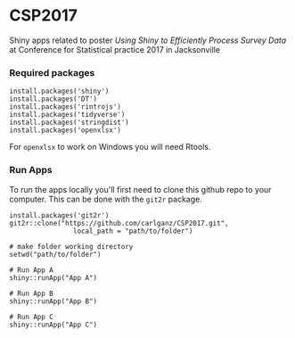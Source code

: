 # CSP2017
Shiny apps related to poster *Using Shiny to Efficiently Process Survey Data* at Conference for Statistical practice 2017 in Jacksonville

### Required packages

```{R}
install.packages('shiny')
install.packages('DT')
install.packages('rintrojs')
install.packages('tidyverse')
install.packages('stringdist')
install.packages('openxlsx')
```
For `openxlsx` to work on Windows you will need Rtools.

### Run Apps

To run the apps locally you'll first need to clone this github repo to your computer. This can be done with the `git2r` package.

```{R}
install.packages('git2r')
git2r::clone("https://github.com/carlganz/CSP2017.git",
                local_path = "path/to/folder")
                
# make folder working directory
setwd("path/to/folder")

# Run App A
shiny::runApp("App A")

# Run App B
shiny::runApp("App B")

# Run App C
shiny::runApp("App C")

```